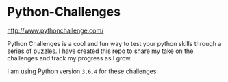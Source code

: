 # Python-Challenges
http://www.pythonchallenge.com/

Python Challenges is a cool and fun way to test your python skills through a series of puzzles.
I have created this repo to share my take on the challenges and track my progress as I grow.

I am using Python version ```3.6.4``` for these challenges.
